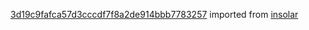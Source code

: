 [3d19c9fafca57d3cccdf7f8a2de914bbb7783257](https://github.com/insolar/insolar/commit/3d19c9fafca57d3cccdf7f8a2de914bbb7783257) imported from [insolar](https://github.com/insolar/insolar)
